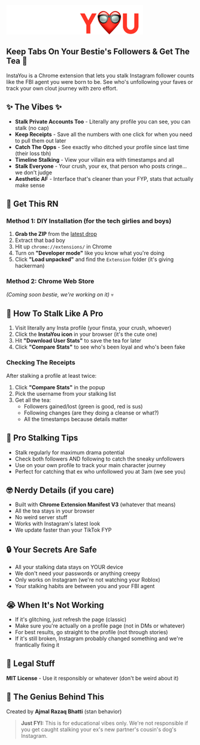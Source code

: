 <img src="Extension/Public/logo.png" height="80px" alt="InstaYou Logo"/>  

## Keep Tabs On Your Bestie's Followers & Get The Tea 💅  
InstaYou is a Chrome extension that lets you stalk Instagram follower counts like the FBI agent you were born to be. See who's unfollowing your faves or track your own clout journey with zero effort.  

## ✨ The Vibes ✨  
- **Stalk Private Accounts Too** - Literally any profile you can see, you can stalk (no cap)
- **Keep Receipts** - Save all the numbers with one click for when you need to pull them out later
- **Catch The Opps** - See exactly who ditched your profile since last time (their loss tbh)
- **Timeline Stalking** - View your villain era with timestamps and all
- **Stalk Everyone** - Your crush, your ex, that person who posts cringe... we don't judge
- **Aesthetic AF** - Interface that's cleaner than your FYP, stats that actually make sense

## 📱 Get This RN  
### Method 1: DIY Installation (for the tech girlies and boys)
1. **Grab the ZIP** from the [latest drop](https://github.com/your-repo/releases)  
2. Extract that bad boy
3. Hit up `chrome://extensions/` in Chrome
4. Turn on **"Developer mode"** like you know what you're doing
5. Click **"Load unpacked"** and find the `Extension` folder (it's giving hackerman)

### Method 2: Chrome Web Store  
_(Coming soon bestie, we're working on it)_ 💀

## 👀 How To Stalk Like A Pro  
1. Visit literally any Insta profile (your finsta, your crush, whoever)
2. Click the **InstaYou icon** in your browser (it's the cute one)
3. Hit **"Download User Stats"** to save the tea for later
4. Click **"Compare Stats"** to see who's been loyal and who's been fake

### Checking The Receipts  
After stalking a profile at least twice:
1. Click **"Compare Stats"** in the popup
2. Pick the username from your stalking list
3. Get all the tea:
   - Followers gained/lost (green is good, red is sus)
   - Following changes (are they doing a cleanse or what?)
   - All the timestamps because details matter

## 💯 Pro Stalking Tips  
- Stalk regularly for maximum drama potential
- Check both followers AND following to catch the sneaky unfollowers
- Use on your own profile to track your main character journey
- Perfect for catching that ex who unfollowed you at 3am (we see you)

## 🤓 Nerdy Details (if you care)  
- Built with **Chrome Extension Manifest V3** (whatever that means)
- All the tea stays in your browser
- No weird server stuff
- Works with Instagram's latest look
- We update faster than your TikTok FYP

## 🔒 Your Secrets Are Safe  
- All your stalking data stays on YOUR device
- We don't need your passwords or anything creepy
- Only works on Instagram (we're not watching your Roblox)
- Your stalking habits are between you and your FBI agent

## 😭 When It's Not Working  
- If it's glitching, just refresh the page (classic)
- Make sure you're actually on a profile page (not in DMs or whatever)
- For best results, go straight to the profile (not through stories)
- If it's still broken, Instagram probably changed something and we're frantically fixing it

## 📝 Legal Stuff  
**MIT License** - Use it responsibly or whatever (don't be weird about it)

## 🧠 The Genius Behind This  
Created by **Ajmal Razaq Bhatti** (stan behavior)

> **Just FYI:** This is for educational vibes only. We're not responsible if you get caught stalking your ex's new partner's cousin's dog's Instagram.
